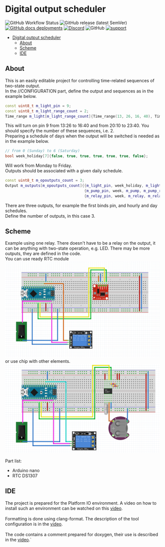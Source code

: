 # Digital output scheduler

![GitHub Workflow Status](https://img.shields.io/github/actions/workflow/status/InzynierDomu/Digital_output_scheduler/main.yml?logo=github&style=flat-square)
![GitHub release (latest SemVer)](https://img.shields.io/github/v/release/InzynierDomu/Digital_output_scheduler?style=flat-square)
<a href="https://inzynierdomu.github.io/Digital_output_scheduler/">![GitHub docs deployments](https://img.shields.io/github/deployments/InzynierDomu/Digital_output_scheduler/github-pages?label=docs&logo=BookStack&logoColor=white&style=flat-square)</a>
<a href="https://discord.gg/KmW6mHdg">![Discord](https://img.shields.io/discord/815929748882587688?logo=discord&logoColor=green&style=flat-square)</a>
![GitHub](https://img.shields.io/github/license/InzynierDomu/Digital_output_scheduler?style=flat-square)
<a href="https://tipo.live/p/inzynierdomu">![support](https://img.shields.io/badge/support-tipo.live-yellow?style=flat-square)</a>

- [Digital output scheduler](#digital-output-scheduler)
  - [About](#about)
  - [Scheme](#scheme)
  - [IDE](#ide)

## About
This is an easily editable project for controlling time-related sequences of two-state output.<br>
In the //CONFIGURATION part, define the output and sequences as in the example below.
```cpp
const uint8_t m_light_pin = 9;
const uint8_t m_light_range_count = 2;
Time_range m_light[m_light_range_count]{Time_range(13, 26, 16, 40), Time_range(20, 10, 23, 40)};
```
This will turn on pin 9 from 13:26 to 16:40 and from 20:10 to 23:40. You should specify the number of these sequences, i.e. 2.<br>
Preparing a schedule of days when the output will be switched is needed as in the example below.
```cpp
// from 0 (Sunday) to 6 (Saturday)
bool week_holiday[7]{false, true, true, true, true, true, false};
```
Will work from Monday to Friday.<br>
Outputs should be associated with a given daily schedule.
```cpp
const uint8_t m_opoutputs_count = 3;
Output m_outputs[m_opoutputs_count]{{m_light_pin, week_holiday, m_light, m_light_range_count},
                                    {m_pump_pin, week, m_pump, m_pump_range_count},
                                    {m_relay_pin, week, m_relay, m_relay_range_count}};
```
There are three outputs, for example the first binds pin, and hourly and day schedules.<br>
Define the number of outputs, in this case 3.

## Scheme
Example using one relay. There doesn't have to be a relay on the output, it can be anything with two-state operation, e.g. LED. There may be more outputs, they are defined in the code.
<br>
You can use ready RTC module
![alt text](https://github.com/InzynierDomu/rtc_relay/blob/main/schem_2.PNG)
<br>
or use chip with other elements.
![alt text](https://github.com/InzynierDomu/rtc_relay/blob/main/schem_1.PNG)

Part list:
- Arduino nano
- RTC DS1307

## IDE

The project is prepared for the Platform IO environment. A video on how to install such an environment can be watched on this [video](https://youtu.be/Em9NuebT2Kc).
<br><br>
Formatting is done using clang-format. The description of the tool configuration is in the [video](https://youtu.be/xxuaOG0WjIE).
<br><br>
The code contains a comment prepared for doxygen, their use is described in the [video](https://youtu.be/1YKJtrCsPD4).`